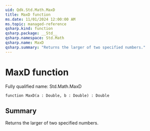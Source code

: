 ```yaml
---
uid: Qdk.Std.Math.MaxD
title: MaxD function
ms.date: 11/01/2024 12:00:00 AM
ms.topic: managed-reference
qsharp.kind: function
qsharp.package: __Std__
qsharp.namespace: Std.Math
qsharp.name: MaxD
qsharp.summary: "Returns the larger of two specified numbers."
---
```


# MaxD function

Fully qualified name: Std.Math.MaxD

```qsharp
function MaxD(a : Double, b : Double) : Double
```

## Summary
Returns the larger of two specified numbers.
